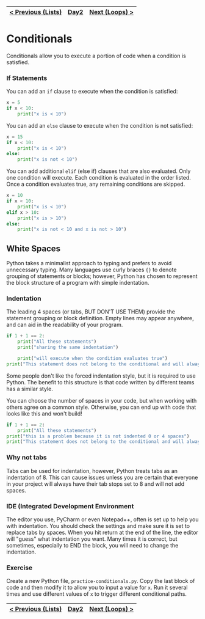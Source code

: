 | [< Previous (Lists)](Lists.md) | [Day2](../README.md) | [Next (Loops) >](Loops.md) |
|--------------------------------|----------------------|----------------------------|

# Conditionals

Conditionals allow you to execute a portion of code when a condition is satisfied.

### If Statements

You can add an `if` clause to execute when the condition is satisfied:

```python
x = 5
if x < 10:
    print("x is < 10")
```

You can add an `else` clause to execute when the condition is not satisfied:

```python
x = 15
if x < 10:
    print("x is < 10")
else:
    print("x is not < 10")
```

You can add additional `elif` (else if) clauses that are also evaluated. Only one condition
will execute. Each condition is evaluated in the order listed. Once a condition evaluates
true, any remaining conditions are skipped.

```python
x = 10
if x < 10:
    print("x is < 10")
elif x > 10:
    print("x is > 10")
else:
    print("x is not < 10 and x is not > 10")
```

## White Spaces

Python takes a minimalist approach to typing and prefers to avoid unnecessary typing.
Many languages use curly braces `{}` to denote grouping of statements or blocks;
however, Python has chosen to represent the block structure of a program with simple indentation.

### Indentation

The leading 4 spaces (or tabs, BUT DON'T USE THEM) provide the statement grouping or block definition.
Empty lines may appear anywhere, and can aid in the readability of your program.

```python
if 1 + 1 == 2:
    print("All these statements")
    print("sharing the same indentation")

    print("will execute when the condition evaluates true")
print("This statement does not belong to the conditional and will always execute")
```

Some people don't like the forced indentation style, but it is required to use Python.
The benefit to this structure is that code written by different teams has a similar style.

You can choose the number of spaces in your code, but when working with others agree on a common style. Otherwise, you
can end up with code that looks like this and won't build!

```python
if 1 + 1 == 2:
    print("All these statements")
print("this is a problem because it is not indented 0 or 4 spaces")
print("This statement does not belong to the conditional and will always execute")
```

### Why not tabs

Tabs can be used for indentation, however, Python treats tabs as an indentation of 8. This can cause issues unless you
are certain that everyone in your project will always have their tab stops set to 8 and will not add spaces.

### IDE (Integrated Development Environment

The editor you use, PyCharm or even Notepad++, often is set up to help you with indentation. You should check the
settings and make sure it is set to replace tabs by spaces. When you hit return at the end of the line, the editor
will "guess" what indentation you want. Many times it is correct, but sometimes, especially to END the block, you will
need to change the indentation.

### Exercise

Create a new Python file, `practice-conditionals.py`. Copy the last block of code and then modify it to allow you to input
a value for `x`. Run it several times and use different values of `x` to trigger different conditional paths.

| [< Previous (Lists)](Lists.md) | [Day2](../README.md) | [Next (Loops) >](Loops.md) |
|--------------------------------|----------------------|----------------------------|